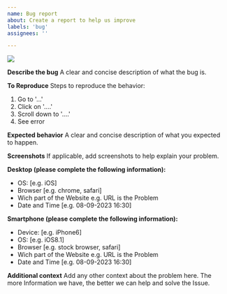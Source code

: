 ```yaml
---
name: Bug report
about: Create a report to help us improve
labels: 'bug'
assignees: ''

---
```


![](https://lumaserv.com/assets/img/logo.svg)

**Describe the bug**
A clear and concise description of what the bug is.

**To Reproduce**
Steps to reproduce the behavior:
1. Go to '...'
2. Click on '....'
3. Scroll down to '....'
4. See error

**Expected behavior**
A clear and concise description of what you expected to happen.

**Screenshots**
If applicable, add screenshots to help explain your problem.

**Desktop (please complete the following information):**
 - OS: [e.g. iOS]
 - Browser [e.g. chrome, safari]
 - Wich part of the Website e.g. URL is the Problem
 - Date and Time [e.g. 08-09-2023 16:30]

**Smartphone (please complete the following information):**
 - Device: [e.g. iPhone6]
 - OS: [e.g. iOS8.1]
 - Browser [e.g. stock browser, safari]
 - Wich part of the Website e.g. URL is the Problem
 - Date and Time [e.g. 08-09-2023 16:30]

**Additional context**
Add any other context about the problem here.
The more Information we have, the better we can help and solve the Issue.
